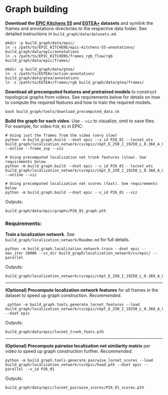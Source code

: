 # Graph building

**Download the [EPIC Kitchens 55](https://epic-kitchens.github.io/2019) and [EGTEA+](http://cbs.ic.gatech.edu/fpv/) datasets** and symlink the frames and annotations directories to the respective data folder. See detailed instructions in `build_graph/data/datasets.md`.

```
mkdir -p build_graph/data/epic/
ln -s /path/to/EPIC_KITCHENS/epic-kitchens-55-annotations/ build_graph/data/epic/annotations
ln -s /path/to/EPIC_KITCHENS/frames_rgb_flow/rgb build_graph/data/epic/frames/

mkdir -p build_graph/data/gtea/
ln -s /path/to/EGTEA+/action-annotation/ build_graph/data/gtea/annotations
ln -s /path/to/EGTEA+/frames/rgb build_graph/data/gtea/frames/
```

**Download all precomputed features and pretrained models** to construct topological graphs from videos. See requirements below for details on how to compute the required features and how to train the required models.
```
bash build_graph/tools/download_precomputed_data.sh
```

**Build the graph for each video**. Use `--viz` to visualize, omit to save files. For example, for video `P26_01` in EPIC:
```
# Using just the frames from the video (very slow)
python -m build_graph.build --dset epic --v_id P26_01 --locnet_wts build_graph/localization_network/cv/epic/ckpt_E_250_I_19250_L_0.368_A_0.834.pth --online --frame_inp --viz

# Using precomputed localization net trunk features (slow). See requirements below
python -m build_graph.build --dset epic --v_id P26_01 --locnet_wts build_graph/localization_network/cv/epic/ckpt_E_250_I_19250_L_0.368_A_0.834.pth --online --viz

# Using precomputed localization net scores (fast). See requirements below
python -m build_graph.build --dset epic --v_id P26_01 --viz
```
Outputs: 
```
build_graph/data/epic/graphs/P26_01_graph.pth
```

### Requirements:

**Train a localization network**. See `build_graph/localization_network/Readme.md` for full details.
```
python -m build_graph.localization_network.train --dset epic --max_iter 20000 --cv_dir build_graph/localization_network/cv/epic/ --parallel 
```
Outputs:
```
build_graph/localization_network/cv/epic/ckpt_E_250_I_19250_L_0.368_A_0.834.pth
```

-------

**(Optional) Precompute localization network features** for all frames in the dataset to speed up graph construction. *Recommended*.
```
 python -m build_graph.tools.generate_locnet_features --load build_graph/localization_network/cv/epic/ckpt_E_250_I_19250_L_0.368_A_0.834.pth --dset epic
```
Outputs: 
```
build_graph/data/epic/locnet_trunk_feats.pth
```

-------
**(Optional) Precompute pairwise localization net similarity matrix** per video to speed up graph construction further. *Recommended*.
```
python -m build_graph.tools.generate_pairwise_locnet_scores --load build_graph/localization_network/cv/epic/head.pth --dset epic --parallel --v_id P26_01
```
Outputs:
```
build_graph/data/epic/locnet_pairwise_scores/P26_01_scores.pth
```